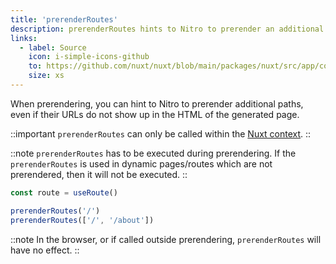 ```yaml
---
title: 'prerenderRoutes'
description: prerenderRoutes hints to Nitro to prerender an additional route.
links:
  - label: Source
    icon: i-simple-icons-github
    to: https://github.com/nuxt/nuxt/blob/main/packages/nuxt/src/app/composables/ssr.ts
    size: xs
---
```


When prerendering, you can hint to Nitro to prerender additional paths, even if their URLs do not show up in the HTML of the generated page.

::important
`prerenderRoutes` can only be called within the [Nuxt context](/docs/guide/going-further/nuxt-app#the-nuxt-context).
::

::note
`prerenderRoutes` has to be executed during prerendering. If the `prerenderRoutes` is used in dynamic pages/routes which are not prerendered, then it will not be executed.
::

```js
const route = useRoute()

prerenderRoutes('/')
prerenderRoutes(['/', '/about'])
```

::note
In the browser, or if called outside prerendering, `prerenderRoutes` will have no effect.
::
